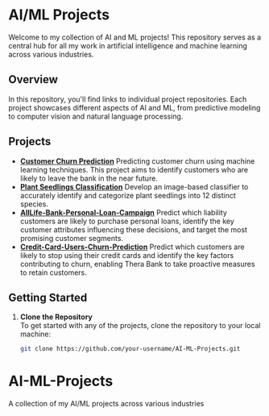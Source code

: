 # AI/ML Projects

Welcome to my collection of AI and ML projects! This repository serves as a central hub for all my work in artificial intelligence and machine learning across various industries.

## Overview

In this repository, you'll find links to individual project repositories. Each project showcases different aspects of AI and ML, from predictive modeling to computer vision and natural language processing.

## Projects

- **[Customer Churn Prediction](https://github.com/amasresha/Bank_Churn_Prediction)**
  Predicting customer churn using machine learning techniques. This project aims to identify customers who are likely to leave the bank in the near future.
- **[Plant Seedlings Classification](https://github.com/amasresha/Plant-Seedlings-Classification)**
  Develop an image-based classifier to accurately identify and categorize plant seedlings into 12 distinct species.
- **[AllLife-Bank-Personal-Loan-Campaign](https://github.com/amasresha/AllLife-Bank-Personal-Loan-Campaign)**
  Predict which liability customers are likely to purchase personal loans, identify the key customer attributes influencing these decisions, and target the most promising customer segments.
- **[Credit-Card-Users-Churn-Prediction](https://github.com/amasresha/Credit-Card-Users-Churn-Prediction)**
  Predict which customers are likely to stop using their credit cards and identify the key factors contributing to churn, enabling Thera Bank to take proactive measures to retain customers.
  
## Getting Started

1. **Clone the Repository**  
   To get started with any of the projects, clone the repository to your local machine:
   ```bash
   git clone https://github.com/your-username/AI-ML-Projects.git
# AI-ML-Projects
A collection of my AI/ML projects across various industries
